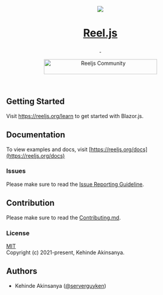 <p align="center">
  <a href="https://reeljs.org">
    <img src="https://reeljs-cdn.netlify.app/imgs/icon/Reel_icon-small.png" width="auto" height="auto">
    <h1 align="center">Reel.js</h1>
  </a>
</p>

<p align="center">
  <a aria-label="NPM version" href="https://www.npmjs.com/package/reeljs">
    <img alt="" src="https://img.shields.io/npm/v/reeljs?color=0&style=for-the-badge">
  </a>
  <a aria-label="License" href="https://github.com/reeljs/blazor/LICENSE.md">
    <img alt="" src="https://img.shields.io/github/license/reeljs/blazor?style=for-the-badge">
  </a>

  <br>

  <br>

  <a aria-label="Join the community on GitHub" href="https://github.com/reeljs/reel/discussions">
    <img alt="Reeljs Community" width="303" height="40" src="https://reeljs-cdn.netlify.app/imgs/Reel_community.png">
  </a>
</p>

<br>

## Getting Started

Visit <a aria-label="reel.js learn" href="https://reeljs.org/learn">https://reeljs.org/learn</a> to get started with Blazor.js.

## Documentation

To view examples and docs, visit  [https://reeljs.org/docs](https://reeljs.org/docs)

### Issues

Please make sure to read the [Issue Reporting Guideline](/CONTRIBUTION.md#issue-reporting-guideline).

## Contribution

Please make sure to read the [Contributing.md](/CONTRIBUTION.md).

### License

[MIT](/LICENCSE.md)
<br>
Copyright (c) 2021-present, Kehinde Akinsanya.

## Authors

- Kehinde Akinsanya ([@serverguyken](https://github.com/serverguyken))